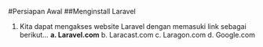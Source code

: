 #Persiapan Awal
##Menginstall Laravel
1.	Kita dapat mengakses website Laravel dengan memasuki link sebagai berikut…
    **a.	Laravel.com**
    b.	Laracast.com
    c.	Laragon.com
    d.	Google.com 
